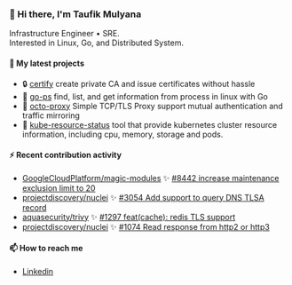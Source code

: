 ### 👋 Hi there, I'm Taufik Mulyana
Infrastructure Engineer • SRE.  
Interested in Linux, Go, and Distributed System. 


#### :seedling: My latest projects
- :lock: [certify](https://github.com/nothinux/certify) create private CA and issue certificates without hassle 
- :penguin: [go-ps](https://github.com/nothinux/go-ps) find, list, and get information from process in linux with Go  
- :octopus: [octo-proxy](https://github.com/nothinux/octo-proxy) Simple TCP/TLS Proxy support mutual authentication and traffic mirroring 
- :crab: [kube-resource-status](https://github.com/nothinux/kube-resource-status/) tool that provide kubernetes cluster resource information, including cpu, memory, storage and pods.  

#### :zap: Recent contribution activity
<!--START:pr-activity-->
- [GoogleCloudPlatform/magic-modules](https://github.com/GoogleCloudPlatform/magic-modules) :sparkles: [#8442 increase maintenance exclusion limit to 20](https://github.com/GoogleCloudPlatform/magic-modules/pull/8442)  
- [projectdiscovery/nuclei](https://github.com/projectdiscovery/nuclei) :sparkles: [#3054 Add support to query DNS TLSA record](https://github.com/projectdiscovery/nuclei/pull/3054)  
- [aquasecurity/trivy](https://github.com/aquasecurity/trivy) :sparkles: [#1297 feat(cache): redis TLS support](https://github.com/aquasecurity/trivy/pull/1297)  
- [projectdiscovery/nuclei](https://github.com/projectdiscovery/nuclei) :sparkles: [#1074 Read response from http2 or http3](https://github.com/projectdiscovery/nuclei/pull/1074)  
<!--END:pr-activity-->

#### :mailbox: How to reach me
- [Linkedin](https://www.linkedin.com/in/taufik-mulyana/)